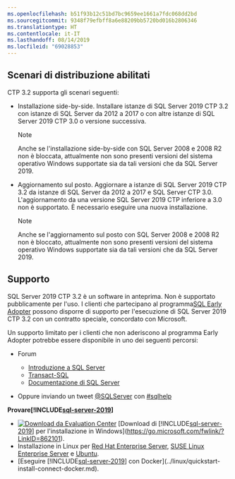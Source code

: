 ```yaml
---
ms.openlocfilehash: b51f93b12c51bd7bc9659ee1661a7fdc068dd2bd
ms.sourcegitcommit: 9348f79efbff8a6e88209bb5720bd016b2806346
ms.translationtype: HT
ms.contentlocale: it-IT
ms.lasthandoff: 08/14/2019
ms.locfileid: "69028853"
---
```

## <a name="enabled-deployment-scenarios"></a>Scenari di distribuzione abilitati

CTP 3.2 supporta gli scenari seguenti:

- Installazione side-by-side. Installare istanze di SQL Server 2019 CTP 3.2 con istanze di SQL Server da 2012 a 2017 o con altre istanze di SQL Server 2019 CTP 3.0 o versione successiva.
   >[!NOTE]
   >Anche se l'installazione side-by-side con SQL Server 2008 e 2008 R2 non è bloccata, attualmente non sono presenti versioni del sistema operativo Windows supportate sia da tali versioni che da SQL Server 2019.
- Aggiornamento sul posto. Aggiornare a istanze di SQL Server 2019 CTP 3.2 da istanze di SQL Server da 2012 a 2017 e SQL Server CTP 3.0. L'aggiornamento da una versione SQL Server 2019 CTP inferiore a 3.0 non è supportato. È necessario eseguire una nuova installazione.
   >[!NOTE]
   >Anche se l'aggiornamento sul posto con SQL Server 2008 e 2008 R2 non è bloccato, attualmente non sono presenti versioni del sistema operativo Windows supportate sia da tali versioni che da SQL Server 2019.

## <a name="support"></a>Supporto

SQL Server 2019 CTP 3.2 è un software in anteprima. Non è supportato pubblicamente per l'uso. I clienti che partecipano al programma[SQL Early Adopter](https://aka.ms/sqleap) possono disporre di supporto per l'esecuzione di SQL Server 2019 CTP 3.2 con un contratto speciale, concordato con Microsoft.

Un supporto limitato per i clienti che non aderiscono al programma Early Adopter potrebbe essere disponibile in uno dei seguenti percorsi:

- Forum
  - [Introduzione a SQL Server](https://social.msdn.microsoft.com/Forums/sqlserver/en-US/home?forum=sqlgetstarted)
  - [Transact-SQL](https://social.msdn.microsoft.com/Forums/sqlserver/en-US/home?forum=transactsql)
  - [Documentazione di SQL Server](https://social.msdn.microsoft.com/Forums/sqlserver/en-US/home?forum=sqldocumentation)

- Oppure inviando un tweet [@SQLServer](https://twitter.com/SQLServer) con [#sqlhelp](https://twitter.com/search?q=%23sqlhelp)

**Provare[!INCLUDE[sql-server-2019](../includes/sssqlv15-md.md)]**

- [![Download da Evaluation Center](../includes/media/download2.png)](https://go.microsoft.com/fwlink/?LinkID=862101) [Download di [!INCLUDE[sql-server-2019](../includes/sssqlv15-md.md)] per l'installazione in Windows](https://go.microsoft.com/fwlink/?LinkID=862101).
- Installazione in Linux per [Red Hat Enterprise Server](../linux/quickstart-install-connect-red-hat.md), [SUSE Linux Enterprise Server](../linux/quickstart-install-connect-suse.md) e [Ubuntu](../linux/quickstart-install-connect-ubuntu.md).
- [Eseguire [!INCLUDE[sql-server-2019](../includes/sssqlv15-md.md)] con Docker](../linux/quickstart-install-connect-docker.md).